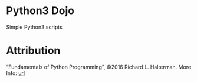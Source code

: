 # Python3 Dojo

Simple Python3 scripts  


Attribution
===========
“Fundamentals of Python Programming”, &copy;2016 Richard L. Halterman.
More Info:
    [url](http://python.cs.southern.edu/pythonbook.pdf)
